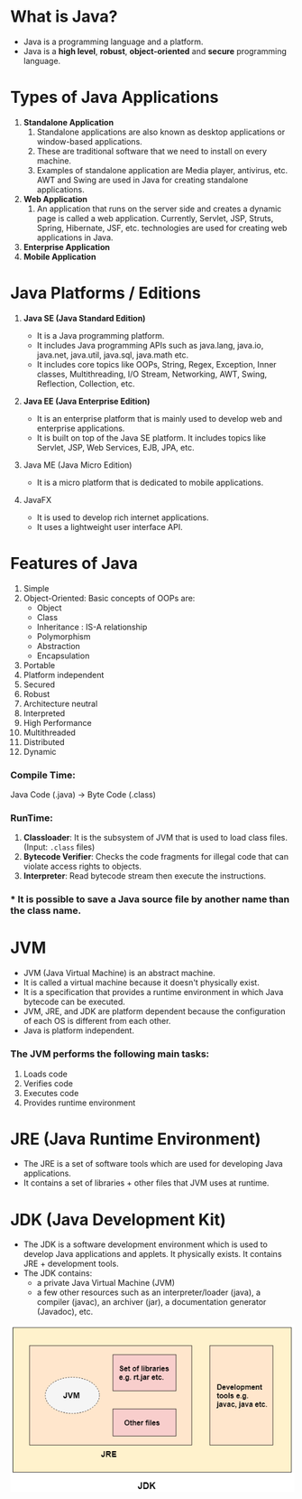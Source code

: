# What is Java?

- Java is a programming language and a platform.
- Java is a __high level__, __robust__, __object-oriented__ and __secure__ programming language.

# Types of Java Applications

1) __Standalone Application__
    1) Standalone applications are also known as desktop applications or window-based applications.
    2) These are traditional software that we need to install on every machine.
    3) Examples of standalone application are Media player, antivirus, etc. AWT and Swing are used in Java for creating
       standalone applications.
2) __Web Application__ 
   1) An application that runs on the server side and creates a dynamic page is called a web application. Currently, Servlet, JSP, Struts, Spring, Hibernate, JSF, etc. technologies are used for creating web applications in Java.
3) __Enterprise Application__
4) __Mobile Application__

# Java Platforms / Editions
1) __Java SE (Java Standard Edition)__
   - It is a Java programming platform. 
   - It includes Java programming APIs such as java.lang, java.io, java.net, java.util, java.sql, java.math etc. 
   - It includes core topics like OOPs, String, Regex, Exception, Inner classes, Multithreading, I/O Stream, Networking, AWT, Swing, Reflection, Collection, etc.

2) __Java EE (Java Enterprise Edition)__
   - It is an enterprise platform that is mainly used to develop web and enterprise applications. 
   - It is built on top of the Java SE platform. It includes topics like Servlet, JSP, Web Services, EJB, JPA, etc.

3) Java ME (Java Micro Edition)
   - It is a micro platform that is dedicated to mobile applications.

4) JavaFX
   - It is used to develop rich internet applications. 
   - It uses a lightweight user interface API.
# Features of Java
1. Simple
2. Object-Oriented: Basic concepts of OOPs are:
   - Object 
   - Class 
   - Inheritance : IS-A relationship
   - Polymorphism 
   - Abstraction 
   - Encapsulation
3. Portable
4. Platform independent
5. Secured
6. Robust
7. Architecture neutral
8. Interpreted
9. High Performance
10. Multithreaded
11. Distributed
12. Dynamic

### Compile Time: 
Java Code (.java) -> Byte Code (.class)

### RunTime:
1. __Classloader__: It is the subsystem of JVM that is used to load class files. (Input: `.class` files)
2. __Bytecode Verifier__: Checks the code fragments for illegal code that can violate access rights to objects.
3. __Interpreter__: Read bytecode stream then execute the instructions.

### * It is possible to save a Java source file by another name than the class name.

# JVM
- JVM (Java Virtual Machine) is an abstract machine. 
- It is called a virtual machine because it doesn't physically exist.
- It is a specification that provides a runtime environment in which Java bytecode can be executed.
- JVM, JRE, and JDK are platform dependent because the configuration of each OS is different from each other.
- Java is platform independent.

### The JVM performs the following main tasks:

1. Loads code
2. Verifies code
3. Executes code
4. Provides runtime environment

# JRE (Java Runtime Environment)
- The JRE is a set of software tools which are used for developing Java applications.
- It contains a set of libraries + other files that JVM uses at runtime.

# JDK (Java Development Kit)
- The JDK is a software development environment which is used to develop Java applications and applets. It physically exists. It contains JRE + development tools.
- The JDK contains:
  - a private Java Virtual Machine (JVM) 
  - a few other resources such as an interpreter/loader (java), a compiler (javac), an archiver (jar), a documentation generator (Javadoc), etc.

![JDK-vs-JRE-vs-JVM](./md-assets/jdk.png)
